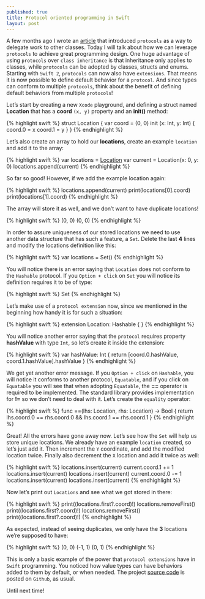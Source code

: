 ```yaml
---
published: true
title: Protocol oriented programming in Swift
layout: post
---
```

A few months ago I wrote an [article](http://mhorga.org/2015/07/14/protocols-and-delegates.html) that introduced `protocols` as a way to delegate work to other classes. Today I will talk about how we can leverage `protocols` to achieve great programming design. One huge advantage of using `protocols` over `class inheritance` is that inheritance only applies to classes, while `protocols` can be adopted by classes, structs and enums. Starting with `Swift 2`, `protocols` can now also have `extensions`. That means it is now possible to define default behavior for a `protocol`. And since types can conform to multiple `protocols`, think about the benefit of defining default behaviors from multiple `protocols`!

Let’s start by creating a new `Xcode` playground, and defining a struct named __Location__ that has a __coord__ `(x, y)` property and an __init()__ method: 

{% highlight swift %}
struct Location {
    var coord = (0, 0)
    init (x: Int, y: Int) {
        coord.0 = x
        coord.1 = y
    }
}
{% endhighlight %}

Let’s also create an array to hold our __locations__, create an example `location` and add it to the array:

{% highlight swift %}
var locations = [Location]()
var current = Location(x: 0, y: 0)
locations.append(current)
{% endhighlight %}

So far so good! However, if we add the example location again:

{% highlight swift %}
locations.append(current)
print(locations[0].coord) 
print(locations[1].coord)
{% endhighlight %}

The array will store it as well, and we don’t want to have duplicate locations!

{% highlight swift %}
(0, 0)
(0, 0)
{% endhighlight %}

In order to assure uniqueness of our stored locations we need to use another data structure that has such a feature, a `Set`. Delete the last __4__ lines and modify the locations definition like this:

{% highlight swift %}
var locations = Set<Location>()
{% endhighlight %}

You will notice there is an error saying that `Location` does not conform to the `Hashable` protocol. If you `Option + click` on `Set` you will notice its definition requires it to be of type:

{% highlight swift %}
Set<Element : Hashable>
{% endhighlight %}

Let’s make use of a `protocol extension` now, since we mentioned in the beginning how handy it is for such a situation:

{% highlight swift %}
extension Location: Hashable {
}
{% endhighlight %}

You will notice another error saying that the `protocol` requires property __hashValue__ with type `Int`, so let’s create it inside the extension:

{% highlight swift %}
var hashValue: Int {
    return [coord.0.hashValue, coord.1.hashValue].hashValue
}
{% endhighlight %}

We get yet another error message. If you `Option + click` on `Hashable`, you will notice it conforms to another protocol, `Equatable`, and if you click on `Equatable` you will see that when adopting `Equatable`, the __==__ operator is required to be implemented. The standard library provides implementation for __!=__ so we don’t need to deal with it. Let’s create the `equality` operator:

{% highlight swift %}
func ==(lhs: Location, rhs: Location) -> Bool {
    return lhs.coord.0 == rhs.coord.0 && lhs.coord.1 == rhs.coord.1
}
{% endhighlight %}

Great! All the errors have gone away now. Let’s see how the `Set` will help us store unique locations. We already have an example `location` created, so let’s just add it. Then increment the `Y` coordinate, and add the modified location twice. Finally also decrement the `X` location and add it twice as well:

{% highlight swift %}
locations.insert(current)
current.coord.1 += 1
locations.insert(current)
locations.insert(current)
current.coord.0 -= 1
locations.insert(current)
locations.insert(current)
{% endhighlight %}

Now let’s print out `Locations` and see what we got stored in there:

{% highlight swift %}
print((locations.first?.coord)!)
locations.removeFirst()
print((locations.first?.coord)!)
locations.removeFirst()
print((locations.first?.coord)!)
{% endhighlight %}

As expected, instead of seeing duplicates, we only have the __3__ locations we’re supposed to have:

{% highlight swift %}
(0, 0)
(-1, 1)
(0, 1)
{% endhighlight %}

This is only a basic example of the power that `protocol extensions` have in `Swift` programming. You noticed how value types can have behaviors added to them by default, or when needed. The project [source code](https://github.com/Swiftor/ProtocolOrientedProgramming) is posted on `Github`, as usual.

Until next time!